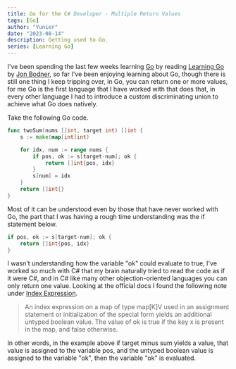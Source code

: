 ```yaml
---
title: Go for the C# Developer - Multiple Return Values
tags: [Go]
author: "Yunier"
date: "2023-08-14"
description: Getting used to Go.
series: [Learning Go]
---
```


I've been spending the last few weeks learning [Go](https://go.dev/learn/) by reading [Learning Go](https://a.co/d/dlJyukR) by [Jon Bodner](https://www.amazon.com/stores/Jon-Bodner/author/B08SWGN5NN), so far I've been enjoying learning about Go, though there is still one thing I keep tripping over, in Go, you can return one or more values, for me Go is the first language that I have worked with that does that, in every other language I had to introduce a custom discriminating union to achieve what Go does natively. 

Take the following Go code.

```Go
func twoSum(nums []int, target int) []int {
    s := make(map[int]int)

    for idx, num := range nums {
        if pos, ok := s[target-num]; ok {
            return []int{pos, idx}
        }
        s[num] = idx
    }
    return []int{}
}
```

Most of it can be understood even by those that have never worked with Go, the part that I was having a rough time understanding was the if statement below.

```Go
if pos, ok := s[target-num]; ok {
    return []int{pos, idx}
}
```

I wasn't understanding how the variable "ok" could evaluate to true, I've worked so much with C# that my brain naturally tried to read the code as if it were C#, and in C# like many other objection-oriented languages you can only return one value. Looking at the official docs I found the following note under [Index Expression](https://go.dev/ref/spec#Index_expressions).

> An index expression on a map of type map[K]V used in an assignment statement or initialization of the special form yields an additional untyped boolean value. The value of ok is true if the key x is present in the map, and false otherwise.

In other words, in the example above if target minus sum yields a value, that value is assigned to the variable pos, and the untyped boolean value is assigned to the variable "ok", then the variable "ok" is evaluated.